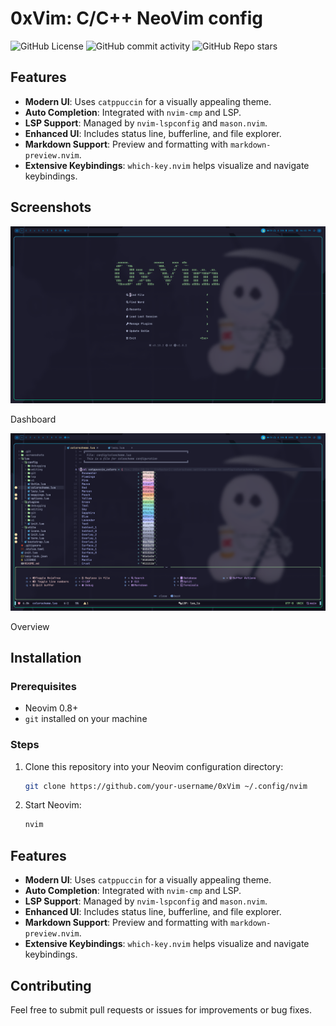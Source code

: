# 0xVim: C/C++ NeoVim config
![GitHub License](https://img.shields.io/github/license/B3AHEH/0xVim?style=for-the-badge)
![GitHub commit activity](https://img.shields.io/github/commit-activity/t/B3AHEH/0xVim?style=for-the-badge)
![GitHub Repo stars](https://img.shields.io/github/stars/B3AHEH/0xVim?style=for-the-badge)

## Features

- **Modern UI**: Uses `catppuccin` for a visually appealing theme.
- **Auto Completion**: Integrated with `nvim-cmp` and LSP.
- **LSP Support**: Managed by `nvim-lspconfig` and `mason.nvim`.
- **Enhanced UI**: Includes status line, bufferline, and file explorer.
- **Markdown Support**: Preview and formatting with `markdown-preview.nvim`.
- **Extensive Keybindings**: `which-key.nvim` helps visualize and navigate keybindings.

## Screenshots

![Dashboard](./.screenshots/dashboard.png)

Dashboard

![Overview](./.screenshots/overview.png)

Overview

## Installation

### Prerequisites
- Neovim 0.8+
- `git` installed on your machine

### Steps
1. Clone this repository into your Neovim configuration directory:
   ```bash
   git clone https://github.com/your-username/0xVim ~/.config/nvim
   ```
2. Start Neovim:
   ```bash
   nvim
   ```

## Features

- **Modern UI**: Uses `catppuccin` for a visually appealing theme.
- **Auto Completion**: Integrated with `nvim-cmp` and LSP.
- **LSP Support**: Managed by `nvim-lspconfig` and `mason.nvim`.
- **Enhanced UI**: Includes status line, bufferline, and file explorer.
- **Markdown Support**: Preview and formatting with `markdown-preview.nvim`.
- **Extensive Keybindings**: `which-key.nvim` helps visualize and navigate keybindings.

## Contributing

Feel free to submit pull requests or issues for improvements or bug fixes.

